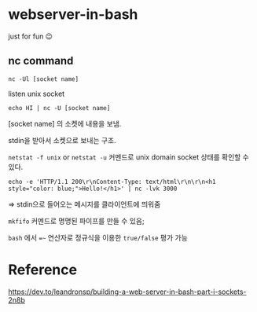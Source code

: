 # webserver-in-bash

just for fun 😉

## nc command

`nc -Ul [socket name]`

listen unix socket

`echo HI | nc -U [socket name]`

[socket name] 의 소켓에 내용을 보냄.

stdin을 받아서 소켓으로 보내는 구조.

`netstat -f unix` or `netstat -u` 커멘드로 unix domain socket 상태를 확인할 수 있다.

`echo -e 'HTTP/1.1 200\r\nContent-Type: text/html\r\n\r\n<h1 style="color: blue;">Hello!</h1>' | nc -lvk 3000`

=> stdin으로 들어오는 메시지를 클라이언트에 띄워줌

`mkfifo` 커멘드로 명명된 파이프를 만들 수 있음;

`bash` 에서 `=~` 연산자로 정규식을 이용한 `true/false` 평가 가능

# Reference

https://dev.to/leandronsp/building-a-web-server-in-bash-part-i-sockets-2n8b
